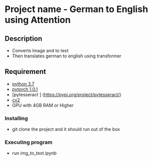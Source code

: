 # Project name - German to English using Attention

## Description
* Converts Image and to text 
* Then translates german to english using transformer

## Requirement
* [python 3.7](https://www.python.org) 
* [pytorch 1.0.1](https://pytorch.org/)
* [pytesseract ] (https://pypi.org/project/pytesseract/)
* [cv2](https://pypi.org/project/opencv-python/)
* GPU with 4GB RAM or Higher


### Installing
* git clone the project and it should run out of the box

### Executing program
* run img_to_text.ipynb
